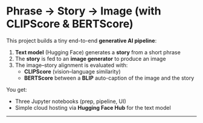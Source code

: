 # Phrase → Story → Image (with CLIPScore & BERTScore)

This project builds a tiny end-to-end **generative AI pipeline**:

1. **Text model** (Hugging Face) generates a **story** from a short phrase  
2. The **story** is fed to an **image generator** to produce an image  
3. The image–story alignment is evaluated with:
   - **CLIPScore** (vision–language similarity)
   - **BERTScore** between a **BLIP** auto-caption of the image and the story

You get:
- Three Jupyter notebooks (prep, pipeline, UI)
- Simple cloud hosting via **Hugging Face Hub** for the text model 

---



